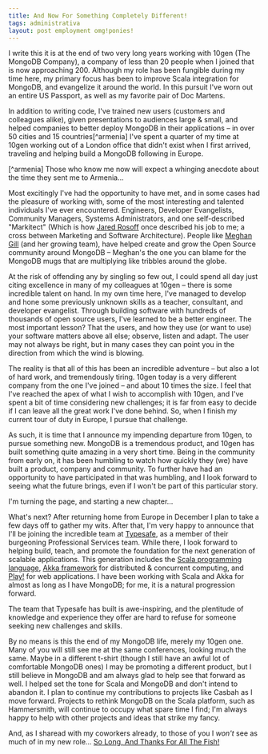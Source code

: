 ```yaml
---
title: And Now For Something Completely Different!
tags: administrativa
layout: post employment omg!ponies!
---
```

I write this it is at the end of two very long years working with 10gen (The MongoDB Company), a company of less than 20 people when I joined that is now approaching 200. Although my role has been fungible during my time here, my primary focus has been to improve Scala integration for MongoDB, and evangelize it around the world.  In this pursuit I've worn out an entire US Passport, as well as my favorite pair of Doc Martens.

In addition to writing code, I've trained new users (customers and colleagues alike), given presentations to audiences large &amp; small, and helped companies to better deploy MongoDB in their applications – in over 50 cities and 15 countries[^armenia] I've spent a quarter of my time at 10gen working out of a London office that didn't exist when I first arrived, traveling and helping build a MongoDB following in Europe.

[^armenia] Those who know me now will expect a whinging anecdote about the time they sent me to Armenia…

Most excitingly I've had the opportunity to have met, and in some cases had the pleasure of working with, some of the most interesting and talented individuals I've ever encountered. Engineers, Developer Evangelists, Community Managers, Systems Administrators, and one self-described "Markitect" (Which is how [Jared Rosoff](http://twitter.com/forjared) once described his job to me; a cross between Marketing and Software Architecture). People like [Meghan Gill](http://twitter.com/meghanpgill) (and her growing team), have helped create and grow the Open Source community around MongoDB – Meghan's the one you can blame for the MongoDB mugs that are multiplying like tribbles around the globe.

At the risk of offending any by singling so few out, I could spend all day just citing excellence in many of my colleagues at 10gen – there is some incredible talent on hand. In my own time here, I've managed to develop and hone some previously unknown skills as a teacher, consultant, and developer evangelist.  Through building software with hundreds of thousands of open source users, I've learned to be a better engineer. The most important lesson? That the users, and how they use (or want to use) your software matters above all else; observe, listen and adapt.  The user may not always be right, but in many cases they can point you in the direction from which the wind is blowing.

The reality is that all of this has been an incredible adventure – but also a lot of hard work, and tremendously tiring.  10gen today is a very different company from the one I've joined – and about 10 times the size.  I feel that I've reached the apex of what I wish to accomplish with 10gen, and I've spent a bit of time considering new challenges; it is far from easy to decide if I can leave all the great work I've done behind. So, when I finish my current tour of duty in Europe, I pursue that challenge.

As such, it is time that I announce my impending departure from 10gen, to pursue something new. MongoDB is a tremendous product, and 10gen has built something quite amazing in a very short time. Being in the community from early on, it has been humbling to watch how quickly they (we) have built a product, company and community. To further have had an opportunity to have participated in that was humbling, and I look forward to seeing what the future brings, even if I won't be part of this particular story.

I'm turning the page, and starting a new chapter...

What's next? After returning home from Europe in December I plan to take a few days off to gather my wits. After that, I'm very happy to announce that I'll be joining the incredible team at [Typesafe](http://typesafe.com), as a member of their burgeoning Professional Services team. While there, I look forward to helping build, teach, and promote the foundation for the next generation of scalable applications.  This generation includes the [Scala programming language](http://scala-lang.org), [Akka framework](http://akka.io) for distributed &amp; concurrent computing, and [Play!](http://playframework.org) for web applications. I have been working with Scala and Akka for almost as long as I have MongoDB; for me, it is a natural progression forward. 

The team that Typesafe has built is awe-inspiring, and the plentitude of knowledge and experience they offer are hard to refuse for someone seeking new challenges and skills.

By no means is this the end of my MongoDB life, merely my 10gen one. Many of you will still see me at the same conferences, looking much the same. Maybe in a different t-shirt (though I still have an awful lot of comfortable MongoDB ones) I may be promoting a different product, but I still believe in MongoDB and am always glad to help see that forward as well. I helped set the tone for Scala and MongoDB and don't intend to abandon it. I plan to continue my contributions to projects like Casbah as I move forward. Projects to rethink MongoDB on the Scala platform, such as Hammersmith, will continue to occupy what spare time I find; I'm always happy to help with other projects and ideas that strike my fancy. 


And, as I sharead with my coworkers already, to those of you I *won't* see as much of in my new role... [So Long, And Thanks For All The Fish!](http://www.youtube.com/watch?v=ojydNb3Lrrs)

